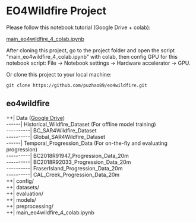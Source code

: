 # EO4Wildfire Project

Please follow this notebook tutorial (Google Drive + colab): <br>

[main_eo4wildfire_4_colab.ipynb](https://colab.research.google.com/drive/1-XxcVGYCFDXUsJEPlnuJTeLNnP1OHHWW?usp=sharing)

After cloning this project, go to the project folder and open the script "main_eo4wildfire_4_colab.ipynb" with colab, then config GPU for this notebook script: File -> Notebook settings -> Hardware accelerator -> GPU. 

Or clone this project to your local machine:
```
git clone https://github.com/puzhao89/eo4wildfire.git
```
## **eo4wildfire** <br>
++| Data ([Google Drive](https://drive.google.com/drive/folders/163ujMrEMBTIsv-OcbvzTXq_GI_EZ24FL?usp=sharing))<br>
------| Historical_Wildfire_Dataset (For offline model training) <br>
----------| BC_SAR4Wildfire_Dataset <br>
----------| Global_SAR4Wildfire_Dataset <br>
------| Temporal_Progression_Data (For on-the-fly and evaluating progression) <br>
----------| BC2018R91947_Progression_Data_20m <br>
----------| BC2018R92033_Progression_Data_20m <br>
----------| FraserIsland_Progression_Data_20m <br>
----------| CAL_Creek_Progression_Data_20m <br>
++| config/ <br>
++| datasets/ <br>
++| evaluation/ <br>
++| models/ <br>
++| preprocessing/ <br>
++| main_eo4wildfire_4_colab.ipynb <br>